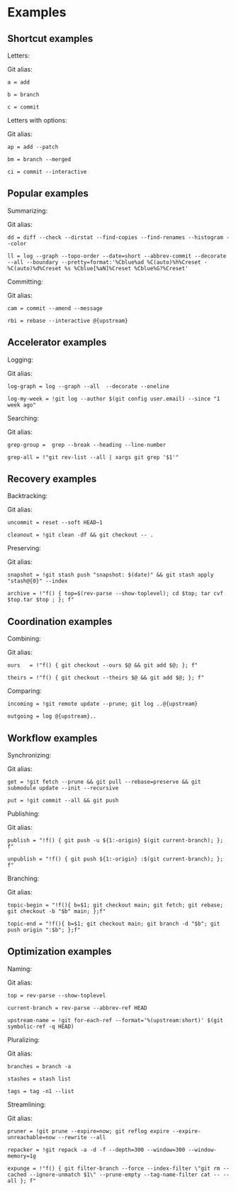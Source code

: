 # Examples


## Shortcut examples

Letters:

Git alias:

```git
a = add

b = branch

c = commit
```

Letters with options:

Git alias:

```git
ap = add --patch

bm = branch --merged

ci = commit --interactive
```


## Popular examples

Summarizing:

Git alias:

```git
dd = diff --check --dirstat --find-copies --find-renames --histogram --color

ll = log --graph --topo-order --date=short --abbrev-commit --decorate --all --boundary --pretty=format:'%Cblue%ad %C(auto)%h%Creset -%C(auto)%d%Creset %s %Cblue[%aN]%Creset %Cblue%G?%Creset'
```

Committing:

Git alias:

```git
cam = commit --amend --message

rbi = rebase --interactive @{upstream}
```


## Accelerator examples

Logging:

Git alias:

```git
log-graph = log --graph --all  --decorate --oneline

log-my-week = !git log --author $(git config user.email) --since "1 week ago"
```

Searching:

Git alias:

```git
grep-group =  grep --break --heading --line-number

grep-all = !"git rev-list --all | xargs git grep '$1'"
```


## Recovery examples

Backtracking:

Git alias:

```git
uncommit = reset --soft HEAD~1

cleanout = !git clean -df && git checkout -- .
```

Preserving:

Git alias:

```git
snapshot = !git stash push "snapshot: $(date)" && git stash apply "stash@{0}" --index

archive = !"f() { top=$(rev-parse --show-toplevel); cd $top; tar cvf $top.tar $top ; }; f"
```


## Coordination examples

Combining:

Git alias:

```git
ours   = !"f() { git checkout --ours $@ && git add $@; }; f"

theirs = !"f() { git checkout --theirs $@ && git add $@; }; f"
```

Comparing:

```gitlias
incoming = !git remote update --prune; git log ..@{upstream}

outgoing = log @{upstream}..
```


## Workflow examples

Synchronizing:

Git alias:

```git
get = !git fetch --prune && git pull --rebase=preserve && git submodule update --init --recursive

put = !git commit --all && git push
```

Publishing:

Git alias:

```git
publish = "!f() { git push -u ${1:-origin} $(git current-branch); }; f"

unpublish = "!f() { git push ${1:-origin} :$(git current-branch); }; f"
```

Branching:

Git alias:

```git
topic-begin = "!f(){ b=$1; git checkout main; git fetch; git rebase; git checkout -b "$b" main; };f"

topic-end = "!f(){ b=$1; git checkout main; git branch -d "$b"; git push origin ":$b"; };f"
```


## Optimization examples

Naming:

Git alias:

```git
top = rev-parse --show-toplevel

current-branch = rev-parse --abbrev-ref HEAD

upstream-name = !git for-each-ref --format='%(upstream:short)' $(git symbolic-ref -q HEAD)
```

Pluralizing:

Git alias:

```git
branches = branch -a

stashes = stash list

tags = tag -n1 --list
```

Streamlining:

Git alias:

```git
pruner = !git prune --expire=now; git reflog expire --expire-unreachable=now --rewrite --all

repacker = !git repack -a -d -f --depth=300 --window=300 --window-memory=1g

expunge = !"f() { git filter-branch --force --index-filter \"git rm --cached --ignore-unmatch $1\" --prune-empty --tag-name-filter cat -- --all }; f"
```
